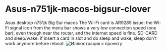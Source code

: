 # Asus-n751jk-macos-bigsur-clover
Asus desktop n751jk Big Sur macos 
The Wi-Fi card is AR9285 issue: the Wi-Fi signal icon from the menu bar shows a very low connection speed (one bar), even though near the router, and the internet speed is fine. 
SD-CARD and sleep/wake: if insert a card in slot and do sleep and wake, sleep don't work anymore before reboot.
![Иллюстрация к проекту](https://github.com/DeonisK/Asus-n751jk-macos-bigsur-clover/blob/b2ce507378b73dc9b1e8e8ea0fca93cf7cac722a/AsusN751JK.jpg)
